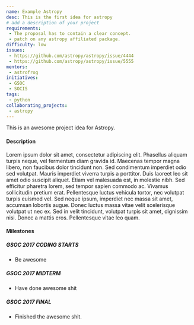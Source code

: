 ```yaml
---
name: Example Astropy
desc: This is the first idea for astropy
# add a description of your project
requirements:
 - The proposal has to contain a clear concept.
 - patch on any astropy affiliated package.
difficulty: low
issues:
 - https://github.com/astropy/astropy/issue/4444
 - https://github.com/astropy/astropy/issue/5555
mentors: 
 - astrofrog
initiatives:
 - GSOC
 - SOCIS
tags:
 - python
collaborating_projects:
 - astropy
---
```

This is an awesome project idea for Astropy.

#### Description

Lorem ipsum dolor sit amet, consectetur adipiscing elit. Phasellus aliquam
turpis neque, vel fermentum diam gravida id. Maecenas tempor magna libero, non
faucibus dolor tincidunt non. Sed condimentum imperdiet odio sed volutpat.
Mauris imperdiet viverra turpis a porttitor. Duis laoreet leo sit amet odio
suscipit aliquet. Etiam vel malesuada est, in molestie nibh. Sed efficitur
pharetra lorem, sed tempor sapien commodo ac. Vivamus sollicitudin pretium erat.
Pellentesque luctus vehicula tortor, nec volutpat turpis euismod vel. Sed neque
ipsum, imperdiet nec massa sit amet, accumsan lobortis augue. Donec luctus massa
vitae velit scelerisque volutpat ut nec ex. Sed in velit tincidunt, volutpat
turpis sit amet, dignissim nisi. Donec a mattis eros. Pellentesque vitae leo
quam.

#### Milestones

##### GSOC 2017 CODING STARTS

* Be awesome

##### GSOC 2017 MIDTERM

* Have done awesome shit

##### GSOC 2017 FINAL

* Finished the awesome shit.

